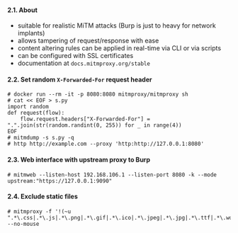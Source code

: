#### 2.1. About

- suitable for realistic MiTM attacks (Burp is just to heavy for network implants)
- allows tampering of request/response with ease
- content altering rules can be applied in real-time via CLI or via scripts
- can be configured with SSL certificates
- documentation at `docs.mitmproxy.org/stable`


#### 2.2. Set random `X-Forwarded-For` request header
```
# docker run --rm -it -p 8080:8080 mitmproxy/mitmproxy sh
# cat << EOF > s.py
import random
def request(flow):
    flow.request.headers["X-Forwarded-For"] = ".".join(str(random.randint(0, 255)) for _ in range(4))
EOF
# mitmdump -s s.py -q
# http http://example.com --proxy 'http:http://127.0.0.1:8080'
```


#### 2.3. Web interface with upstream proxy to Burp
```
# mitmweb --listen-host 192.168.106.1 --listen-port 8080 -k --mode upstream:"https://127.0.0.1:9090"
```


#### 2.4. Exclude static files
```
# mitmproxy -f '!(~u ".*\.css|.*\.js|.*\.png|.*\.gif|.*\.ico|.*\.jpeg|.*\.jpg|.*\.ttf|.*\.woff2")' --no-mouse
```
